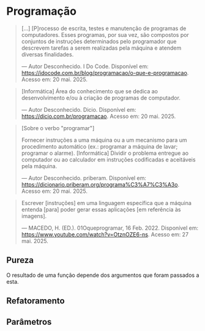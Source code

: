 # Programação

>[...] [P]rocesso de escrita, testes e manutenção de programas de computadores. Esses programas, por sua vez, são compostos por conjuntos de instruções determinados pelo programador que descrevem tarefas a serem realizadas pela máquina e atendem diversas finalidades.
>
>— Autor Desconhecido. I Do Code. Disponível em: <https://idocode.com.br/blog/programacao/o-que-e-programacao>. Acesso em: 20 mai. 2025.

>[Informática] Área do conhecimento que se dedica ao desenvolvimento e/ou à criação de programas de computador.
>
>— Autor Desconhecido. Dicio. Disponível em: <https://dicio.com.br/programacao>. Acesso em: 20 mai. 2025.

>[Sobre o verbo "programar"]
>
>Fornecer instruções a uma máquina ou a um mecanismo para um procedimento automático (ex.: programar a máquina de lavar; programar o alarme).
>[Informática] Dividir o problema entregue ao computador ou ao calculador em instruções codificadas e aceitáveis pela máquina.
>
>— Autor Desconhecido. priberam. Disponível em: <https://dicionario.priberam.org/programa%C3%A7%C3%A3o>. Acesso em: 20 mai. 2025.

>Escrever [instruções] em uma linguagem específica que a máquina entenda [para] poder gerar essas aplicações [em referência às imagens].
>
>— MACEDO, H. (ED.). 01Oqueprogramar, 16 Feb. 2022. Disponível em: <https://www.youtube.com/watch?v=OtznOZE6-ns>. Acesso em: 27 mai. 2025.

## Pureza

O resultado de uma função depende dos argumentos que foram passados a esta.

## Refatoramento

## Parâmetros
